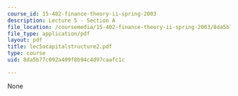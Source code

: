 ```yaml
---
course_id: 15-402-finance-theory-ii-spring-2003
description: Lecture 5 - Section A
file_location: /coursemedia/15-402-finance-theory-ii-spring-2003/8da5b77c092a409f8b94c4d97caafc1c_lec5acapitalstructure2.pdf
file_type: application/pdf
layout: pdf
title: lec5acapitalstructure2.pdf
type: course
uid: 8da5b77c092a409f8b94c4d97caafc1c

---
```

None